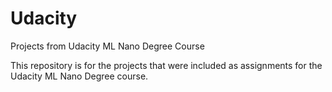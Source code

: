 # Udacity
Projects from Udacity ML Nano Degree Course

This repository is for the projects that were included as assignments for the Udacity ML Nano Degree course. 

